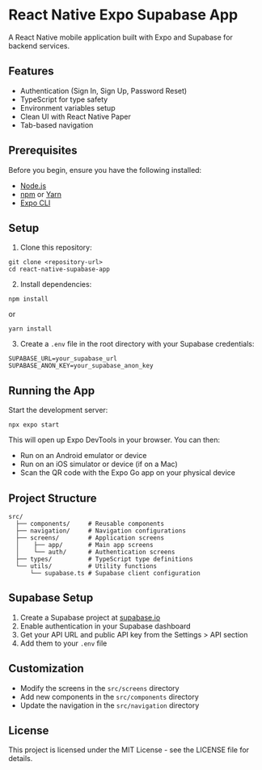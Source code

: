 # React Native Expo Supabase App

A React Native mobile application built with Expo and Supabase for backend services.

## Features

- Authentication (Sign In, Sign Up, Password Reset)
- TypeScript for type safety
- Environment variables setup
- Clean UI with React Native Paper
- Tab-based navigation

## Prerequisites

Before you begin, ensure you have the following installed:
- [Node.js](https://nodejs.org/)
- [npm](https://www.npmjs.com/) or [Yarn](https://yarnpkg.com/)
- [Expo CLI](https://docs.expo.dev/get-started/installation/)

## Setup

1. Clone this repository:
```
git clone <repository-url>
cd react-native-supabase-app
```

2. Install dependencies:
```
npm install
```
or
```
yarn install
```

3. Create a `.env` file in the root directory with your Supabase credentials:
```
SUPABASE_URL=your_supabase_url
SUPABASE_ANON_KEY=your_supabase_anon_key
```

## Running the App

Start the development server:
```
npx expo start
```

This will open up Expo DevTools in your browser. You can then:
- Run on an Android emulator or device
- Run on an iOS simulator or device (if on a Mac)
- Scan the QR code with the Expo Go app on your physical device

## Project Structure

```
src/
  ├── components/     # Reusable components
  ├── navigation/     # Navigation configurations
  ├── screens/        # Application screens
  │    ├── app/       # Main app screens
  │    └── auth/      # Authentication screens
  ├── types/          # TypeScript type definitions
  └── utils/          # Utility functions
      └── supabase.ts # Supabase client configuration
```

## Supabase Setup

1. Create a Supabase project at [supabase.io](https://supabase.io)
2. Enable authentication in your Supabase dashboard
3. Get your API URL and public API key from the Settings > API section
4. Add them to your `.env` file

## Customization

- Modify the screens in the `src/screens` directory
- Add new components in the `src/components` directory
- Update the navigation in the `src/navigation` directory

## License

This project is licensed under the MIT License - see the LICENSE file for details. 